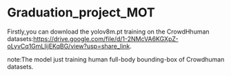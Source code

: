 # Graduation_project_MOT
Firstly,you can download the yolov8m.pt training on the CrowdHhuman datasets:https://drive.google.com/file/d/1-2NMcVA6KGXpZ-oLyvCq1GmLlijEKqBG/view?usp=share_link.

note:The model just training human full-body bounding-box of Crowdhuman datasets.
